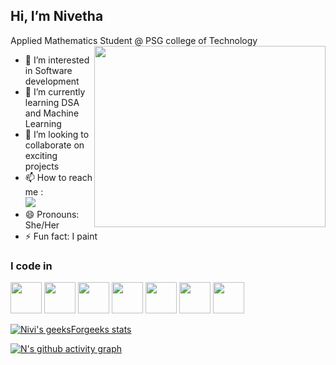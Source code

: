 ## Hi, I’m Nivetha
Applied Mathematics Student @ PSG college of Technology
<img align="right" width="370" height="290" src="https://i.giphy.com/media/v1.Y2lkPTc5MGI3NjExbW8wbmFwcDNudHJ0bTAyaXhwZ3F2b2N4aDVrbjJuYXZpN2k0OG9hZSZlcD12MV9pbnRlcm5hbF9naWZfYnlfaWQmY3Q9Zw/L1R1tvI9svkIWwpVYr/giphy.gif">
- 👀 I’m interested in Software development
- 🌱 I’m currently learning DSA and Machine Learning
- 💞️ I’m looking to collaborate on exciting projects
- 📫 How to reach me :
<br /> [<img src="https://img.shields.io/badge/LinkedIn-0077B5?style=for-the-badge&logo=linkedin&logoColor=white" />](https://www.linkedin.com/in/nivetha-udayasankar/)
- 😄 Pronouns: She/Her
- ⚡ Fun fact: I paint



### I code in
<img height="50" width="50" src="https://img.icons8.com/color/48/000000/python.png" /> <img height="50" width="50" src="https://img.icons8.com/color/48/000000/c-programming.png" /> <img height="50" width="50" src="https://img.icons8.com/color/48/000000/c-plus-plus-logo.png" /> <img height="50" width="50" src="https://img.icons8.com/color/48/000000/html-5.png" /> <img height="50" width="50" src="https://img.icons8.com/color/48/000000/css3.png" />
<img height="50" width="50" src="https://img.icons8.com/color/48/000000/javascript.png"/> <img height="50" width="50" src="https://img.icons8.com/color/48/000000/mysql-logo.png"/> 

[![Nivi's geeksForgeeks stats](https://geeks-for-geeks-stats-api.vercel.app/?userName=nivi107)](https://www.geeksforgeeks.org/user/nivi107/)

[![N's github activity graph](https://github-readme-activity-graph.vercel.app/graph?username=Nivi107&bg_color=000000&color=f9f5f9&line=cecbd8&point=f5f5f5&area=true&hide_border=true)](https://github.com/ashutosh00710/github-readme-activity-graph)


<!---
Nivi107/Nivi107 is a ✨ special ✨ repository because its `README.md` (this file) appears on your GitHub profile.
You can click the Preview link to take a look at your changes.
--->
